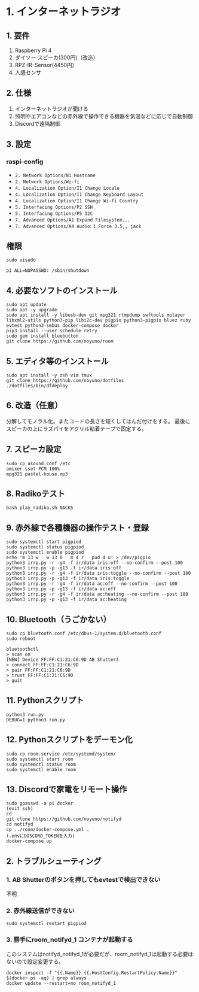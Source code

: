 # 1. インターネットラジオ

## 1. 要件

1. Raspberry Pi 4
2. ダイソー スピーカ(300円)（改造）
5. RPZ-IR-Sensor(4450円)
6. 人感センサ

## 2. 仕様

1. インターネットラジオが聞ける
2. 照明やエアコンなどの赤外線で操作できる機器を気温などに応じで自動制御
3. Discordで遠隔制御


## 3. 設定

### raspi-config

- `2. Network Options/N1 Hostname`
- `2. Network Options/Wi-fi`
- `4. Localization Option/I1 Change Locale`
- `4. Localization Option/I1 Change Keyboard Layout`
- `4. Localization Option/I1 Change Wi-fi Country`
- `5. Interfacing Options/P2 SSH`
- `5. Interfacing Options/P5 I2C`
- `7. Advanced Options/A1 Expand Filesystem...`
- `7. Advanced Options/A4 Audio`: `1 Force 3.5,, jack`

## 権限

~~~
sudo visudo
~~~
~~~
pi ALL=NOPASSWD: /sbin/shutdown
~~~

## 4. 必要なソフトのインストール

~~~
sudo apt update
sudo apt -y upgrade
sudo apt install -y libusb-dev git mpg321 rtmpdump swftools mplayer libxml2-utils python3-pip libi2c-dev pigpio python3-pigpio bluez ruby evtest python3-smbus docker-compose docker
pip3 install --user schedule retry
sudo gem install bluebutton
git clone https://github.com/noyuno/room
~~~

## 5. エディタ等のインストール

~~~
sudo apt install -y zsh vim tmux
git clone https://github.com/noyuno/dotfiles
./dotfiles/bin/dfdeploy
~~~


## 6. 改造（任意）

分解してモノラル化。またコードの長さを短くしてはんだ付けをする。
最後にスピーカの上にラズパイをアクリル粘着テープで固定する。


## 7. スピーカ設定

~~~
sudo cp asound.conf /etc
amixer sset PCM 100%
mpg321 pastel-house.mp3
~~~

## 8. Radikoテスト

~~~
bash play_radiko.sh NACK5
~~~

## 9. 赤外線で各種機器の操作テスト・登録

~~~
sudo systemctl start pigpiod
sudo systemctl status pigpiod
sudo systemctl enable pigpiod
echo 'm 13 w   w 13 0   m 4 r   pud 4 u' > /dev/pigpio
python3 irrp.py -r -g4 -f ir/data iris:off --no-confirm --post 100
python3 irrp.py -p -g13 -f ir/data iris:off
python3 irrp.py -r -g4 -f ir/data iris:toggle --no-confirm --post 100
python3 irrp.py -p -g13 -f ir/data iris:toggle
python3 irrp.py -r -g4 -f ir/data ac:off --no-confirm --post 100
python3 irrp.py -p -g13 -f ir/data ac:off
python3 irrp.py -r -g4 -f ir/data ac:heating --no-confirm --post 100
python3 irrp.py -p -g13 -f ir/data ac:heating
~~~

## 10. Bluetooth（うごかない）

~~~
sudo cp bluetooth.conf /etc/dbus-1/system.d/bluetooth.conf
sudo reboot
~~~

~~~
bluetoothctl
> scan on
[NEW] Device FF:FF:C1:21:C6:9D AB Shutter3
> connect FF:FF:C1:21:C6:9D
> pair FF:FF:C1:21:C6:9D
> trust FF:FF:C1:21:C6:9D
> quit

~~~



## 11. Pythonスクリプト

~~~
python3 run.py
DEBUG=1 python3 run.py
~~~

## 12. Pythonスクリプトをデーモン化

~~~
sudo cp room.service /etc/systemd/system/
sudo systemctl start room
sudo systemctl status room
sudo systemctl enable room
~~~

## 13. Discordで家電をリモート操作


~~~
sudo gpasswd -a pi docker
(exit ssh)
cd
git clone https://github.com/noyuno/notifyd
cd notifyd
cp ../room/docker-compose.yml .
(.envにDISCORD_TOKENを入力)
docker-compose up
~~~

## 2. トラブルシューティング

### 1. AB Shutterのボタンを押してもevtestで検出できない

不明

### 2. 赤外線送信ができない

~~~
sudo systemctl restart pigpiod
~~~

### 3. 勝手にroom_notifyd_1 コンテナが起動する

このシステムはnotifyd_notifyd_1が必要だが、room_notifyd_1は起動する必要はないので設定変更する。

~~~
docker inspect -f "{{.Name}} {{.HostConfig.RestartPolicy.Name}}" $(docker ps -aq) | grep always
docker update --restart=no room_notifyd_1
~~~
